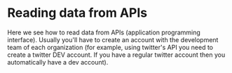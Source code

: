 # Reading data from APIs

Here we see how to read data from APIs (application programming interface). Usually you'll have to create an account with the development team of each organization (for example, using twitter's API you need to create a twitter DEV account. If you have a regular twitter account then you automatically have a dev account).
